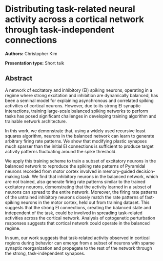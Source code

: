 # Distributing task-related neural activity across a cortical network through task-independent connections

**Authors:** Christopher Kim

**Presentation type:** Short talk

## Abstract

A network of excitatory and inhibitory (EI) spiking neurons, operating in a regime where strong excitation and inhibition are dynamically balanced, has been a seminal model for explaining asynchronous and correlated spiking activities of cortical neurons. However, due to its strong EI synaptic interactions, training large-scale balanced spiking networks to perform tasks has posed significant challenges in developing training algorithm and trainable network architecture.

In this work, we demonstrate that, using a widely used recursive least squares algorithm, neurons in the balanced network can learn to generate arbitrary firing rate patterns. We show that modifying plastic synapses much sparser than the initial EI connections is sufficient to produce target activity patterns fluctuating around the spike threshold. 

We apply this training scheme to train a subset of excitatory neurons in the balanced network to reproduce the spiking rate patterns of Pyramidal neurons recorded from motor cortex involved in memory-guided decision-making task. We find that inhibitory neurons in the balanced network, which are not trained, also generate firing rate patterns similar to the trained excitatory neurons, demonstrating that the activity learned in a subset of neurons can spread to the entire network. Moreover, the firing rate patterns of the untrained inhibitory neurons closely match the rate patterns of fast-spiking neurons in the motor cortex, held out from training dataset. This suggests that the strong EI connections, creating the balanced state and independent of the task, could be involved in spreading task-related activities across the cortical network. Analysis of optogenetic perturbation responses suggests that cortical network could operate in the balanced regime.

In sum, our work suggests that task-related activity observed in cortical regions during behavior can emerge from a subset of neurons with sparse synaptic reorganization and propagate to the rest of the network through the strong, task-independent synapses. 